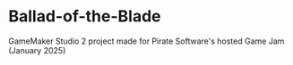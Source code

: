 # Ballad-of-the-Blade
GameMaker Studio 2 project made for Pirate Software's hosted Game Jam (January 2025)
